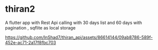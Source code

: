 # thiran2

A flutter app with Rest Api calling with 30 days list and 60 days with pagination , sqflite as local storage 




https://github.com/InShad7/thiran_api/assets/86614144/09ab8786-589f-452e-ac71-2a17f8fbc703

